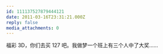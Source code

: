 ```yaml
---
id: 111137527879444121
date: 2011-03-16T23:31:21.000Z
reply: false
media_attachments: 0
---
```


福彩 3D，你们去买 127 吧。我做梦一个班上有三个人中了大奖……


